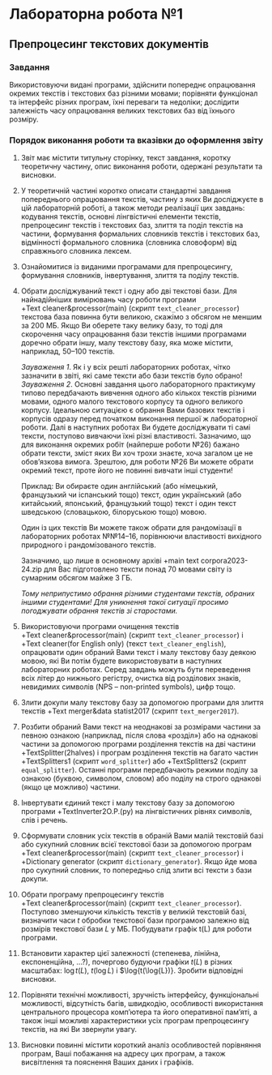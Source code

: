 # Лабораторна робота №1

## Препроцесинг текстових документів

### Завдання

Використовуючи видані програми, здійснити попереднє опрацювання окремих текстів і текстових баз різними мовами; порівняти функціонал та інтерфейс різних програм, їхні переваги та недоліки; дослідити залежність часу опрацювання великих текстових баз від їхнього розміру.

### Порядок виконання роботи та вказівки до оформлення звіту

1. Звіт має містити титульну сторінку, текст завдання, коротку теоретичну частину, опис виконання роботи, одержані результати та висновки.

2. У теоретичній частині коротко описати стандартні завдання попереднього опрацю­вання текстів, частину з яких Ви досліджуєте в цій лабораторній роботі, а також методи реалізації цих завдань: кодування текстів, основні лінгвістичні елементи текстів, препроцесинг текстів і текстових баз, злиття та поділ текстів на частини, формування формальних словників текстів і текстових баз, відмінності формального словника (словника словоформ) від справжнього словника лексем.

3. Ознайомитися із виданими програмами для препроцесингу, формування словників, інвертування, злиття та поділу текстів.

4. Обрати досліджуваний текст і одну або дві текстові бази.
Для найнадійніших вимірювань часу роботи програми +Text cleaner&processor(main) (скрипт `text_cleaner_processor`) текстова база повин­на бути великою, скажімо з обсягом не меншим за 200 МБ.
Якщо Ви оберете таку велику базу, то тоді для скорочення часу опрацювання бази текстів іншими програмами доречно обрати іншу, малу текстову базу, яка може містити, наприклад, 50&ndash;100 текстів.

    *Зауваження 1*.
    Як і у всіх решті лабораторних роботах, чітко зазначити в звіті, які саме тексти або бази текстів було обрано!  
    *Зауваження 2*.
    Основні завдання цього лабораторного практикуму типово передбачають вивчення одного або кількох текстів різними мовами, одного малого текстового корпусу та одного великого корпусу.
    Ідеальною ситуацією є обрання Вами базових текстів і корпусів одразу перед початком виконання першої ж лабораторної роботи.
    Далі в наступних роботах Ви будете досліджувати ті самі тексти, поступово вивчаючи їхні різні властивості.
    Зазначимо, що для виконання окремих робіт (найперше роботи №26) бажано обрати тексти, зміст яких Ви хоч трохи знаєте, хоча загалом це не обов’язкова вимога.
    Зрештою, для роботи №26 Ви можете обрати окремий текст, проте його не повинні вивчати інші студенти!

    Приклад: Ви обираєте один англійський (або німецький, французький чи іспанський тощо) текст, один український (або китайський, японський, французький тощо) текст і один текст шведською (словацькою, білоруською тощо) мовою.

    Один із цих текстів Ви можете також обрати для рандомізації в лабораторних роботах №№14&ndash;16, порівнюючи властивості вихідного природного і рандомізованого текстів.

    Зазначимо, що лише в основному архіві +main text corpora2023-24.zip для Вас підготовлено тексти понад 70 мовами світу із сумарним обсягом майже 3 ГБ.

    *Тому неприпустимо обрання різними студентами текстів, обраних іншими студентами! Для уникнення такої ситуації просимо погоджувати обрання текстів зі старостами.*

5. Використовуючи програми очищення текстів +Text cleaner&processor(main) (скрипт `text_cleaner_processor`) і +Text cleaner(for English only) (текст `text_cleaner_english`), опрацювати один обраний Вами текст і малу текстову базу деякою мовою, які Ви потім будете використовувати в наступних лабораторних роботах.
Серед завдань можуть бути переведення всіх літер до нижнього регістру, очистка від розділових знаків, невидимих символів (NPS – non-printed symbols), цифр тощо.

6. Злити докупи малу текстову базу за допомогою програми для злиття текстів +Text merger&data statist2017 (скрипт `text_merger2017`).

7. Розбити обраний Вами текст на неоднакові за розмірами частини за певною ознакою (наприклад, після слова «розділ») або на однакові частини за допомогою програми розділення текстів на дві частини +TextSplitter(2halves) і програм розділення текстів на багато частин +TextSplitters1 (скрипт `word_splitter`) або +TextSplitters2 (скрипт `equal_splitter`).
Останні програми передбачають режими поділу за ознакою (буквою, символом, словом) або поділу на строго однакові (якщо це можливо) частини.

8. Інвертувати єдиний текст і малу текстову базу за допомогою програми +TextInverter2О.Р.(py) на лінгвістичних рівнях символів, слів і речень.

9. Сформувати словник усіх текстів в обраній Вами малій текстовій базі або сукупний словник всієї текстової бази за допомогою програм +Text cleaner&processor(main) (скрипт `text_cleaner_processor`) і +Dictionary generator (скрипт `dictionary_generator`).
Якщо йде мова про сукупний словник, то попередньо слід злити всі тексти з бази докупи.

10. Обрати програму препроцесингу текстів +Text cleaner&processor(main) (скрипт `text_cleaner_processor`).
Поступово зменшуючи кількість текстів у великій текстовій базі, визначити часи $t$ обробки текстової бази програмою залежно від розмірів текстової бази $L$ у МБ.
Побудувати графік t(L) для роботи програми.

11. Встановити характер цієї залежності (степенева, лінійна, експоненційна, ...?), почергово будуючи графіки $t(L)$ в різних масштабах: $\log{t(L)}$, $t(\log{L})$ і $\log{t(\log{L})}.
Зробити відповідні висновки.

12. Порівняти технічні можливості, зручність інтерфейсу, функціональні можливості, відсутність багів, швидкодію, особливості використання центрального процесора комп’ютера та його оперативної пам’яті, а також інші можливі характеристики усіх програм препроцесингу текстів, на які Ви звернули увагу.

13. Висновки повинні містити короткий аналіз особливостей порівняння програм, Ваші побажання на адресу цих програм, а також висвітлення та пояснення Ваших даних і графіків.
